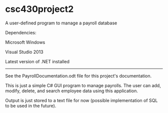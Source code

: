 csc430project2
==============

A user-defined program to manage a payroll database

Dependencies:

Microsoft Windows

Visual Studio 2013

Latest version of .NET installed


_______________________________________________________________________

See the PayrollDocumentation.odt file for this project's documentation.

This is just a simple C# GUI program to manage payrolls. The user can add, modify, delete, and search employee data using this application.

Output is just stored to a text file for now (possible implementation of SQL to be used in the future).
